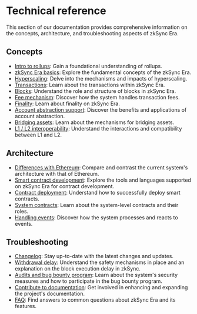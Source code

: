 # Technical reference

This section of our documentation provides comprehensive information on the concepts, architecture, and troubleshooting aspects of zkSync Era.

## Concepts

- [Intro to rollups](./concepts/rollups.md): Gain a foundational understanding of rollups.
- [zkSync Era basics](./concepts/zkSync.md): Explore the fundamental concepts of the zkSync Era.
- [Hyperscaling](./concepts/hyperscaling.md): Delve into the mechanisms and impacts of hyperscaling.
- [Transactions](./concepts/transactions.md): Learn about the transactions within zkSync Era.
- [Blocks](./concepts/blocks.md): Understand the role and structure of blocks in zkSync Era.
- [Fee mechanism](./concepts/fee-model.md): Discover how the system handles transaction fees.
- [Finality](./concepts/finality.md): Learn about finality on zkSync Era.
- [Account abstraction support](./concepts/account-abstraction.md): Discover the benefits and applications of account abstraction.
- [Bridging assets](./concepts/bridging-asset.md): Learn about the mechanisms for bridging assets.
- [L1 / L2 interoperability](./concepts/l1-l2-interop.md): Understand the interactions and compatibility between L1 and L2.

## Architecture

- [Differences with Ethereum](./architecture/differences-with-ethereum.md): Compare and contrast the current system's architecture with that of Ethereum.
- [Smart contract development](./architecture/contract-development.md): Explore the tools and languages supported on zkSync Era for contract development.
- [Contract deployment](./architecture/contract-deployment.md): Understand how to successfully deploy smart contracts.
- [System contracts](./architecture/system-contracts.md): Learn about the system-level contracts and their roles.
- [Handling events](./architecture/events.md): Discover how the system processes and reacts to events.

## Troubleshooting

- [Changelog](./troubleshooting/changelog.md): Stay up-to-date with the latest changes and updates.
- [Withdrawal delay](./troubleshooting/withdrawal-delay.md): Understand the safety mechanisms in place and an explanation on the block execution delay in zkSync.
- [Audits and bug bounty program](./troubleshooting/audit-bug-bounty.md): Learn about the system's security measures and how to participate in the bug bounty program.
- [Contribute to documentation](./troubleshooting/docs-contribution/docs.md): Get involved in enhancing and expanding the project's documentation.
- [FAQ](./troubleshooting/faq.md): Find answers to common questions about zkSync Era and its features.
